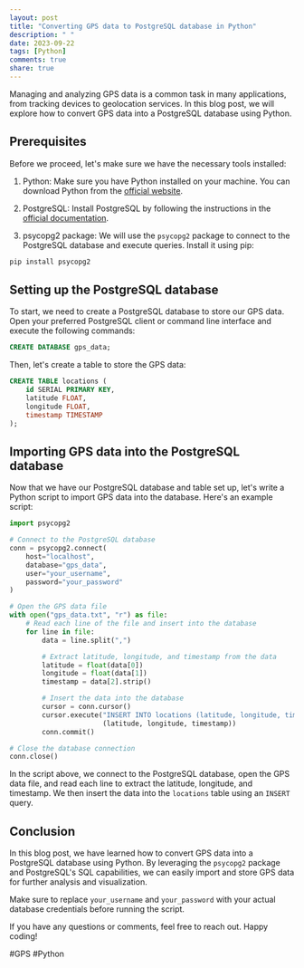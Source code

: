 ```yaml
---
layout: post
title: "Converting GPS data to PostgreSQL database in Python"
description: " "
date: 2023-09-22
tags: [Python]
comments: true
share: true
---
```


Managing and analyzing GPS data is a common task in many applications, from tracking devices to geolocation services. In this blog post, we will explore how to convert GPS data into a PostgreSQL database using Python.

## Prerequisites
Before we proceed, let's make sure we have the necessary tools installed:

1. Python: Make sure you have Python installed on your machine. You can download Python from the [official website](https://www.python.org/downloads/).

2. PostgreSQL: Install PostgreSQL by following the instructions in the [official documentation](https://www.postgresql.org/download/).

3. psycopg2 package: We will use the `psycopg2` package to connect to the PostgreSQL database and execute queries. Install it using pip:

```python
pip install psycopg2
```

## Setting up the PostgreSQL database
To start, we need to create a PostgreSQL database to store our GPS data. Open your preferred PostgreSQL client or command line interface and execute the following commands:

```sql
CREATE DATABASE gps_data;
```

Then, let's create a table to store the GPS data:

```sql
CREATE TABLE locations (
    id SERIAL PRIMARY KEY,
    latitude FLOAT,
    longitude FLOAT,
    timestamp TIMESTAMP
);
```

## Importing GPS data into the PostgreSQL database
Now that we have our PostgreSQL database and table set up, let's write a Python script to import GPS data into the database. Here's an example script:

```python
import psycopg2

# Connect to the PostgreSQL database
conn = psycopg2.connect(
    host="localhost",
    database="gps_data",
    user="your_username",
    password="your_password"
)

# Open the GPS data file
with open("gps_data.txt", "r") as file:
    # Read each line of the file and insert into the database
    for line in file:
        data = line.split(",")

        # Extract latitude, longitude, and timestamp from the data
        latitude = float(data[0])
        longitude = float(data[1])
        timestamp = data[2].strip()

        # Insert the data into the database
        cursor = conn.cursor()
        cursor.execute("INSERT INTO locations (latitude, longitude, timestamp) VALUES (%s, %s, %s)",
                       (latitude, longitude, timestamp))
        conn.commit()

# Close the database connection
conn.close()
```

In the script above, we connect to the PostgreSQL database, open the GPS data file, and read each line to extract the latitude, longitude, and timestamp. We then insert the data into the `locations` table using an `INSERT` query.

## Conclusion
In this blog post, we have learned how to convert GPS data into a PostgreSQL database using Python. By leveraging the `psycopg2` package and PostgreSQL's SQL capabilities, we can easily import and store GPS data for further analysis and visualization.

Make sure to replace `your_username` and `your_password` with your actual database credentials before running the script.

If you have any questions or comments, feel free to reach out. Happy coding!

#GPS #Python
